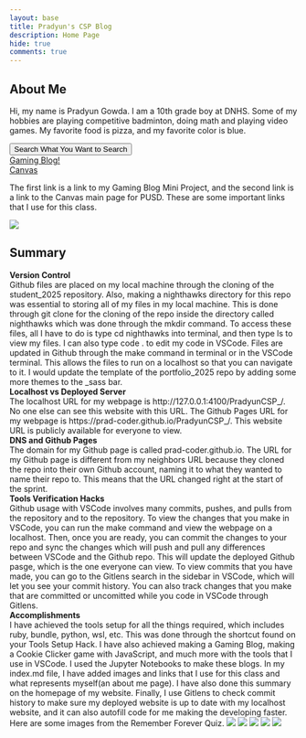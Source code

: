 ```yaml
---
layout: base
title: Pradyun's CSP Blog 
description: Home Page
hide: true
comments: true
---
```


<div>
    <p><h2>About Me</h2>Hi, my name is Pradyun Gowda. I am a 10th grade boy at DNHS. Some of my hobbies are playing competitive badminton, doing math and playing video games. My favorite food is pizza, and my favorite color is blue.</p>
    <button onclick="window.open('https://www.wikipedia.org/', '_blank');">Search What You Want to Search</button>
</div>
<div>
    <a href="https://prad-coder.github.io/PradyunCSP_/2024/08/21/miniproject_IPYNB_2_.html">Gaming Blog!</a><br>
    <a href="https://poway.instructure.com/">Canvas</a>
    <p>The first link is a link to my Gaming Blog Mini Project, and the second link is a link to the Canvas main page for PUSD. These are some important links that I use for this class.</p>
</div>
<img src="{{site.baseurl}}/images/Screenshot 2024-09-06 090844.png">
<p>
<h2>Summary</h2>
<strong>Version Control</strong>
<br> Github files are placed on my local machine through the cloning of the student_2025 repository. Also, making a nighthawks directory for this repo was essential to storing all of my files in my local machine. This is done through git clone for the cloning of the repo inside the directory called nighthawks which was done through the mkdir command. To access these files, all I have to do is type cd nighthawks into terminal, and then type ls to view my files. I can also type code . to edit my code in VSCode. Files are updated in Github through the make command in terminal or in the VSCode terminal. This allows the files to run on a localhost so that you can navigate to it. I would update the template of the portfolio_2025 repo by adding some more themes to the _sass bar.
<br><strong>Localhost vs Deployed Server</strong><br>
The localhost URL for my webpage is http://127.0.0.1:4100/PradyunCSP_/. No one else can see this website with this URL. The Github Pages URL for my webpage is https://prad-coder.github.io/PradyunCSP_/. This website URL is publicly available for everyone to view.
<br><strong>DNS and Github Pages</strong><br>
The domain for my Github page is called prad-coder.github.io. The URL for my Github page is different from my neighbors URL because they cloned the repo into their own Github account, naming it to what they wanted to name their repo to. This means that the URL changed right at the start of the sprint.
<br><strong>Tools Verification Hacks</strong><br>
Github usage with VSCode involves many commits, pushes, and pulls from the repository and to the repository. To view the changes that you make in VSCode, you can run the make command and view the webpage on a localhost. Then, once you are ready, you can commit the changes to your repo and sync the changes which will push and pull any differences between VSCode and the Github repo. This will update the deployed Github pasge, which is the one everyone can view. To view commits that you have made, you can go to the Gitlens search in the sidebar in VSCode, which will let you see your commit history. You can also track changes that you make that are committed or uncomitted while you code in VSCode through Gitlens.
<br><strong>Accomplishments</strong><br>
I have achieved the tools setup for all the things required, which includes ruby, bundle, python, wsl, etc. This was done through the shortcut found on your Tools Setup Hack. I have also achieved making a Gaming Blog, making a Cookie Clicker game with JavaScript, and much more with the tools that I use in VSCode. I used the Jupyter Notebooks to make these blogs. In my index.md file, I have added images and links that I use for this class and what represents myself(an about me page). I have also done this summary on the homepage of my website. Finally, I use Gitlens to check commit history to make sure my deployed website is up to date with my localhost website, and it can also autofill code for me making the developing faster.<br>
Here are some images from the Remember Forever Quiz.
<img src="{{site.baseurl}}/images/RememberForever1.png">
<img src="{{site.baseurl}}/images/RememberForever2.png">
<img src="{{site.baseurl}}/images/RememberForever3.png">
<img src="{{site.baseurl}}/images/RememberForever4.png">
<img src="{{site.baseurl}}/images/RememberForever5.png">
<script src="https://utteranc.es/client.js"
        repo="Prad-coder/PradyunCSP_"
        issue-term="pathname"
        theme="github-light"
        crossorigin="anonymous"
        async>
</script>